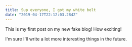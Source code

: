 ```yaml
---
title: Sup everyone, I got my white belt
date: "2019-04-17T22:12:03.284Z"
---
```


This is my first post on my new fake blog! How exciting!

I'm sure I'll write a lot more interesting things in the future.




